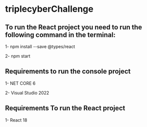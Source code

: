 # triplecyberChallenge

## To run the React project you need to run the following command in the terminal:

1- npm install --save @types/react


2- npm start


## Requirements to run the console project 

1- NET CORE 6


2- Visual Studio 2022

## Requirements To run the React project

1- React 18
